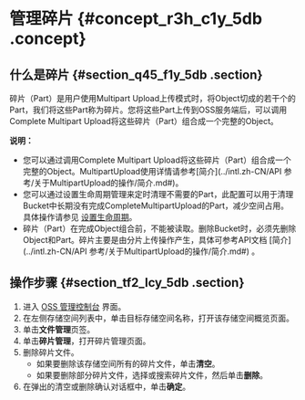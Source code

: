 # 管理碎片 {#concept_r3h_c1y_5db .concept}

## 什么是碎片 {#section_q45_f1y_5db .section}

碎片（Part）是用户使用Multipart Upload上传模式时，将Object切成的若干个的Part，我们将这些Part称为碎片。您将这些Part上传到OSS服务端后，可以调用Complete Multipart Upload将这些碎片（Part）组合成一个完整的Object。

**说明：** 

-   您可以通过调用Complete Multipart Upload将这些碎片（Part）组合成一个完整的Object。MultipartUpload使用详情请参考[简介](../intl.zh-CN/API 参考/关于MultipartUpload的操作/简介.md#)。
-   您可以通过设置生命周期管理来定时清理不需要的Part，此配置可以用于清理Bucket中长期没有完成CompleteMultipartUpload的Part，减少空间占用。具体操作请参见 [设置生命周期](intl.zh-CN/控制台用户指南/管理存储空间/设置生命周期.md#)。
-   碎片（Part）在完成Object组合前，不能被读取。删除Bucket时，必须先删除Object和Part。碎片主要是由分片上传操作产生，具体可参考API文档 [简介](../intl.zh-CN/API 参考/关于MultipartUpload的操作/简介.md#) 。

## 操作步骤 {#section_tf2_lcy_5db .section}

1.  进入 [OSS 管理控制台](https://oss.console.aliyun.com/) 界面。
2.  在左侧存储空间列表中，单击目标存储空间名称，打开该存储空间概览页面。
3.  单击**文件管理**页签。
4.  单击**碎片管理**，打开碎片管理页面。
5.  删除碎片文件。
    -   如果要删除该存储空间所有的碎片文件，单击**清空**。
    -   如果要删除部分碎片文件，选择或搜索碎片文件，然后单击**删除**。
6.  在弹出的清空或删除确认对话框中，单击**确定**。

